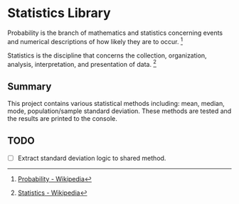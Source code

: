 # Statistics Library
Probability is the branch of mathematics and statistics concerning events and numerical descriptions of how likely they are to occur. [^1]

Statistics is the discipline that concerns the collection, organization, analysis, interpretation, and presentation of data. [^2]

## Summary
This project contains various statistical methods including: mean, median, mode, population/sample standard deviation. These methods are tested and the results are printed to the console.

## TODO
- [ ] Extract standard deviation logic to shared method.

[^1]: [Probability - Wikipedia](https://en.wikipedia.org/wiki/Probability)
[^2]: [Statistics - Wikipedia](https://en.wikipedia.org/wiki/Statistics)